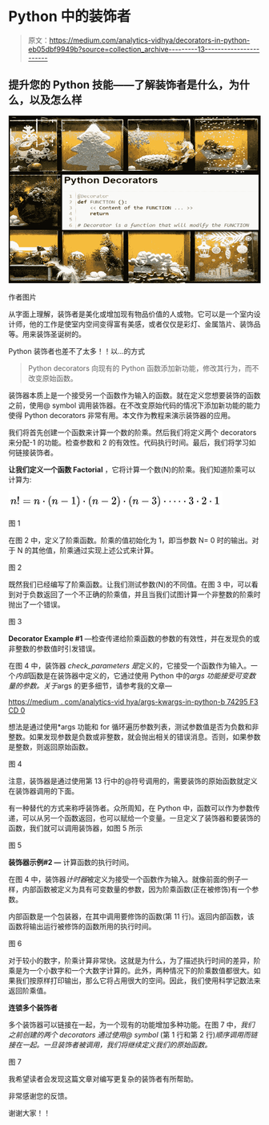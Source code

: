 # Python 中的装饰者

> 原文：<https://medium.com/analytics-vidhya/decorators-in-python-eb05dbf9949b?source=collection_archive---------13----------------------->

## 提升您的 Python 技能——了解装饰者是什么，为什么，以及怎么样

![](img/75131b3f49111e2adcd1b5780ae3b3ab.png)

作者图片

从字面上理解，装饰者是美化或增加现有物品价值的人或物。它可以是一个室内设计师，他的工作是使室内空间变得富有美感，或者仅仅是彩灯、金属箔片、装饰品等。用来装饰圣诞树的。

Python 装饰者也差不了太多！！以…的方式

> Python decorators 向现有的 Python 函数添加新功能，修改其行为，而不改变原始函数。

装饰器本质上是一个接受另一个函数作为输入的函数。就在定义您想要装饰的函数之前，使用@ symbol 调用装饰器。在不改变原始代码的情况下添加新功能的能力使得 Python decorators 非常有用。本文作为教程来演示装饰器的应用。

我们将首先创建一个函数来计算一个数的阶乘。然后我们将定义两个 decorators 来分配-1 的功能。检查参数和 2 的有效性。代码执行时间。最后，我们将学习如何链接装饰者。

**让我们定义一个函数 Factorial** ，它将计算一个数(N)的阶乘。我们知道阶乘可以计算为:

![](img/358dd907d79e20372a5032d03aab43b0.png)

图 1

在图 2 中，定义了阶乘函数。阶乘的值初始化为 1，即当参数 N= 0 时的输出。对于 N 的其他值，阶乘通过实现上述公式来计算。

图 2

既然我们已经编写了阶乘函数。让我们测试参数(N)的不同值。在图 3 中，可以看到对于负数返回了一个不正确的阶乘值，并且当我们试图计算一个非整数的阶乘时抛出了一个错误。

图 3

**Decorator Example #1** —检查传递给阶乘函数的参数的有效性，并在发现负的或非整数的参数值时引发错误。

在图 4 中，装饰器 *check_parameters 是*定义的，它接受一个函数作为输入。一个*内部*函数是在装饰器中定义的，它通过使用 Python 中的*args 功能接受可变数量的参数。关于*args 的更多细节，请参考我的文章—

[https://medium . com/analytics-vid hya/args-kwargs-in-python-b 74295 F3 CD 0](/analytics-vidhya/args-kwargs-in-python-b74295f3cd0)

想法是通过使用*args 功能和 for 循环遍历参数列表，测试参数值是否为负数和非整数。如果发现参数是负数或非整数，就会抛出相关的错误消息。否则，如果参数是整数，则返回原始函数。

图 4

注意，装饰器是通过使用第 13 行中的@符号调用的，需要装饰的原始函数就定义在装饰器调用的下面。

有一种替代的方式来称呼装饰者。众所周知，在 Python 中，函数可以作为参数传递，可以从另一个函数返回，也可以赋给一个变量。一旦定义了装饰器和要装饰的函数，我们就可以调用装饰器，如图 5 所示

图 5

**装饰器示例#2 —** 计算函数的执行时间。

在图 4 中，装饰器*计时器*被定义为接受一个函数作为输入。就像前面的例子一样，内部函数被定义为具有可变数量的参数，因为阶乘函数(正在被修饰)有一个参数。

内部函数是一个包装器，在其中调用要修饰的函数(第 11 行)。返回内部函数，该函数将输出运行被修饰的函数所用的执行时间。

图 6

对于较小的数字，阶乘计算非常快。这就是为什么，为了描述执行时间的差异，阶乘是为一个小数字和一个大数字计算的。此外，两种情况下的阶乘数值都很大。如果我们按原样打印输出，那么它将占用很大的空间。因此，我们使用科学记数法来返回阶乘值。

**连锁多个装饰者**

多个装饰器可以链接在一起，为一个现有的功能增加多种功能。在图 7 中，*我们之前创建的两个 decorators 通过使用@ symbol* (第 1 行和第 2 行)*顺序调用而链接在一起。一旦装饰者被调用，我们将继续定义我们的原始函数。*

图 7

我希望读者会发现这篇文章对编写更复杂的装饰者有所帮助。

非常感谢您的反馈。

谢谢大家！！